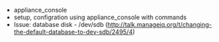 - appliance_console
- setup, configration using appliance_console
  with commands
- Issue: database disk - /dev/sdb 
  (http://talk.manageiq.org/t/changing-the-default-database-to-dev-sdb/2495/4)


